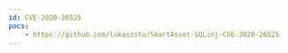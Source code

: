 ```yaml
---
id: CVE-2020-26525
pocs:
    - https://github.com/lukaszstu/SmartAsset-SQLinj-CVE-2020-26525
---
```

